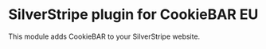 # SilverStripe plugin for CookieBAR EU #

This module adds CookieBAR to your SilverStripe website.

